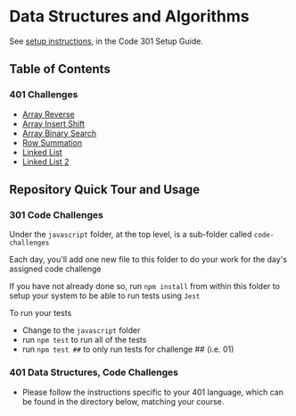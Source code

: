 # Data Structures and Algorithms

See [setup instructions](https://codefellows.github.io/setup-guide/code-301/2-code-challenges), in the Code 301 Setup Guide.

## Table of Contents

### 401 Challenges

- [Array Reverse](./python/code_challenges/array_reverse/README.md)
- [Array Insert Shift](./python/code_challenges/array_shift_reverse/README.md)
- [Array Binary Search](./python/code_challenges/array_binary_search/README.md)
- [Row Summation](./python/code_challenges/row_summation/README.md)
- [Linked List](./python/code_challenges/linked_list/README.md)
- [Linked List 2](./python/code_challenges/linked_list/README2.md)

## Repository Quick Tour and Usage

### 301 Code Challenges

Under the `javascript` folder, at the top level, is a sub-folder called `code-challenges`

Each day, you'll add one new file to this folder to do your work for the day's assigned code challenge

If you have not already done so, run `npm install` from within this folder to setup your system to be able to run tests using `Jest`

To run your tests

- Change to the `javascript` folder
- run `npm test` to run all of the tests
- run `npm test ##` to only run tests for challenge ## (i.e. 01)

### 401 Data Structures, Code Challenges

- Please follow the instructions specific to your 401 language, which can be found in the directory below, matching your course.
